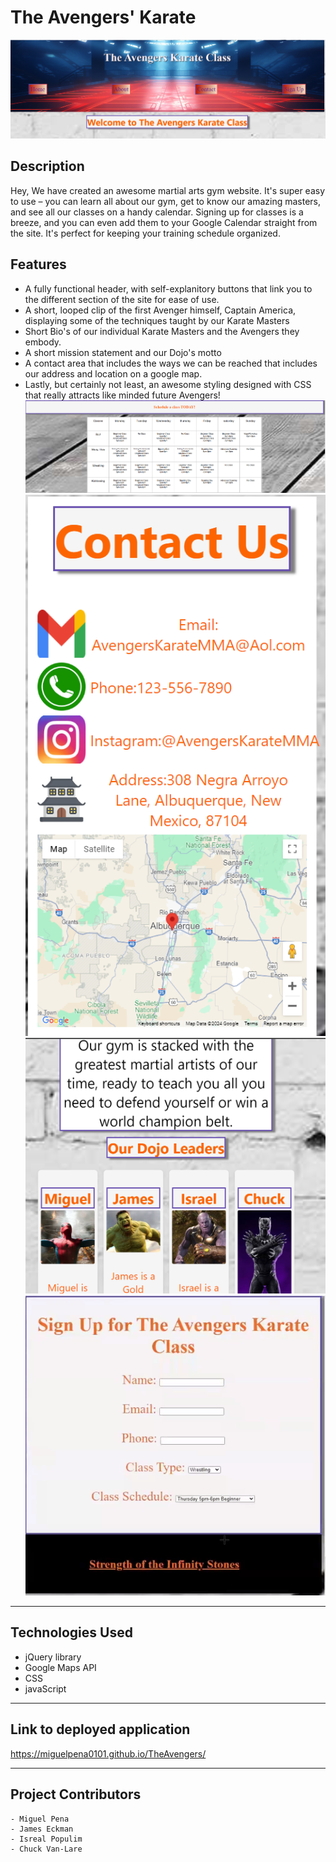 # The Avengers' Karate
![Welcome Banner](./assets/images/welcome.png)

## Description
Hey, We have created an awesome martial arts gym website. It's super easy to use – you can learn all about our gym, get to know our amazing masters, and see all our classes on a handy calendar. Signing up for classes is a breeze, and you can even add them to your Google Calendar straight from the site. It's perfect for keeping your training schedule organized.

## Features
- A fully functional header, with self-explanitory buttons that link you to the different section of the site for ease of use.
- A short, looped clip of the first Avenger himself, Captain America, displaying some of the techniques taught by our Karate Masters
- Short Bio's of our individual Karate Masters and the Avengers they embody.
- A short mission statement and our Dojo's motto
- A contact area that includes the ways we can be reached that includes our address and location on a google map.
- Lastly, but certainly not least, an awesome styling designed with CSS that really attracts like minded future Avengers!
![Schedule Class Today](./assets/images/scheduleclass.png)
![Google Maps & Contact Us](./assets/images/contactus.png)
![Dojo Leaders](./assets/images/leads.png)
![Sing up Form](./assets/images/signup.png)


------------------------------------------------------

## Technologies Used
 - jQuery library
 - Google Maps API
 - CSS
 - javaScript

------------------------------------------------------

## Link to deployed application
https://miguelpena0101.github.io/TheAvengers/

------------------------------------------------------

## Project Contributors
    - Miguel Pena
    - James Eckman
    - Isreal Populim
    - Chuck Van-Lare
